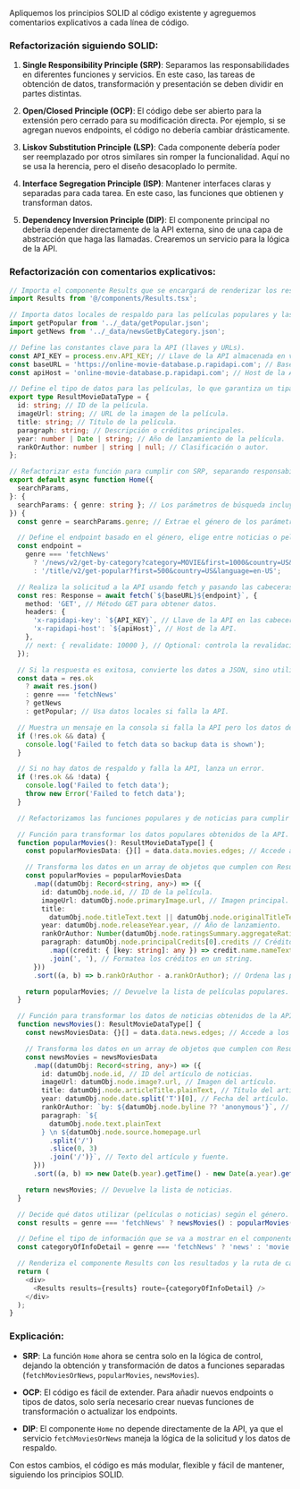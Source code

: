 Apliquemos los principios SOLID al código existente y agreguemos comentarios explicativos a cada línea de código.

### Refactorización siguiendo SOLID:

1. **Single Responsibility Principle (SRP)**: Separamos las responsabilidades en diferentes funciones y servicios. En este caso, las tareas de obtención de datos, transformación y presentación se deben dividir en partes distintas.
2. **Open/Closed Principle (OCP)**: El código debe ser abierto para la extensión pero cerrado para su modificación directa. Por ejemplo, si se agregan nuevos endpoints, el código no debería cambiar drásticamente.

3. **Liskov Substitution Principle (LSP)**: Cada componente debería poder ser reemplazado por otros similares sin romper la funcionalidad. Aquí no se usa la herencia, pero el diseño desacoplado lo permite.

4. **Interface Segregation Principle (ISP)**: Mantener interfaces claras y separadas para cada tarea. En este caso, las funciones que obtienen y transforman datos.

5. **Dependency Inversion Principle (DIP)**: El componente principal no debería depender directamente de la API externa, sino de una capa de abstracción que haga las llamadas. Crearemos un servicio para la lógica de la API.

### Refactorización con comentarios explicativos:

```ts
// Importa el componente Results que se encargará de renderizar los resultados.
import Results from '@/components/Results.tsx';

// Importa datos locales de respaldo para las películas populares y las noticias.
import getPopular from '../_data/getPopular.json';
import getNews from '../_data/newsGetByCategory.json';

// Define las constantes clave para la API (llaves y URLs).
const API_KEY = process.env.API_KEY; // Llave de la API almacenada en variables de entorno.
const baseURL = 'https://online-movie-database.p.rapidapi.com'; // Base URL de la API.
const apiHost = 'online-movie-database.p.rapidapi.com'; // Host de la API.

// Define el tipo de datos para las películas, lo que garantiza un tipado fuerte en TypeScript.
export type ResultMovieDataType = {
  id: string; // ID de la película.
  imageUrl: string; // URL de la imagen de la película.
  title: string; // Título de la película.
  paragraph: string; // Descripción o créditos principales.
  year: number | Date | string; // Año de lanzamiento de la película.
  rankOrAuthor: number | string | null; // Clasificación o autor.
};

// Refactorizar esta función para cumplir con SRP, separando responsabilidades.
export default async function Home({
  searchParams,
}: {
  searchParams: { genre: string }; // Los parámetros de búsqueda incluyen el género.
}) {
  const genre = searchParams.genre; // Extrae el género de los parámetros de búsqueda.

  // Define el endpoint basado en el género, elige entre noticias o películas populares.
  const endpoint =
    genre === 'fetchNews'
      ? '/news/v2/get-by-category?category=MOVIE&first=1000&country=US&language=en-US'
      : '/title/v2/get-popular?first=500&country=US&language=en-US';

  // Realiza la solicitud a la API usando fetch y pasando las cabeceras requeridas.
  const res: Response = await fetch(`${baseURL}${endpoint}`, {
    method: 'GET', // Método GET para obtener datos.
    headers: {
      'x-rapidapi-key': `${API_KEY}`, // Llave de la API en las cabeceras.
      'x-rapidapi-host': `${apiHost}`, // Host de la API.
    },
    // next: { revalidate: 10000 }, // Optional: controla la revalidación de datos (caching).
  });

  // Si la respuesta es exitosa, convierte los datos a JSON, sino utiliza los datos locales.
  const data = res.ok
    ? await res.json()
    : genre === 'fetchNews'
    ? getNews
    : getPopular; // Usa datos locales si falla la API.

  // Muestra un mensaje en la consola si falla la API pero los datos de respaldo están presentes.
  if (!res.ok && data) {
    console.log('Failed to fetch data so backup data is shown');
  }

  // Si no hay datos de respaldo y falla la API, lanza un error.
  if (!res.ok && !data) {
    console.log('Failed to fetch data');
    throw new Error('Failed to fetch data');
  }

  // Refactorizamos las funciones populares y de noticias para cumplir SRP.

  // Función para transformar los datos populares obtenidos de la API.
  function popularMovies(): ResultMovieDataType[] {
    const popularMoviesData: {}[] = data.data.movies.edges; // Accede a los datos de películas populares.

    // Transforma los datos en un array de objetos que cumplen con ResultMovieDataType.
    const popularMovies = popularMoviesData
      .map((datumObj: Record<string, any>) => ({
        id: datumObj.node.id, // ID de la película.
        imageUrl: datumObj.node.primaryImage.url, // Imagen principal.
        title:
          datumObj.node.titleText.text || datumObj.node.originalTitleText.text, // Título de la película.
        year: datumObj.node.releaseYear.year, // Año de lanzamiento.
        rankOrAuthor: Number(datumObj.node.ratingsSummary.aggregateRating), // Clasificación de la película.
        paragraph: datumObj.node.principalCredits[0].credits // Créditos principales.
          .map((credit: { [key: string]: any }) => credit.name.nameText.text)
          .join(', '), // Formatea los créditos en un string.
      }))
      .sort((a, b) => b.rankOrAuthor - a.rankOrAuthor); // Ordena las películas por clasificación.

    return popularMovies; // Devuelve la lista de películas populares.
  }

  // Función para transformar los datos de noticias obtenidos de la API.
  function newsMovies(): ResultMovieDataType[] {
    const newsMoviesData: {}[] = data.data.news.edges; // Accede a los datos de noticias.

    // Transforma los datos en un array de objetos que cumplen con ResultMovieDataType.
    const newsMovies = newsMoviesData
      .map((datumObj: Record<string, any>) => ({
        id: datumObj.node.id, // ID del artículo de noticias.
        imageUrl: datumObj.node.image?.url, // Imagen del artículo.
        title: datumObj.node.articleTitle.plainText, // Título del artículo.
        year: datumObj.node.date.split('T')[0], // Fecha del artículo.
        rankOrAuthor: `by: ${datumObj.node.byline ?? 'anonymous'}`, // Autor del artículo.
        paragraph: `${
          datumObj.node.text.plainText
        } \n ${datumObj.node.source.homepage.url
          .split('/')
          .slice(0, 3)
          .join('/')}`, // Texto del artículo y fuente.
      }))
      .sort((a, b) => new Date(b.year).getTime() - new Date(a.year).getTime()); // Ordena por fecha.

    return newsMovies; // Devuelve la lista de noticias.
  }

  // Decide qué datos utilizar (películas o noticias) según el género.
  const results = genre === 'fetchNews' ? newsMovies() : popularMovies();

  // Define el tipo de información que se va a mostrar en el componente Results.
  const categoryOfInfoDetail = genre === 'fetchNews' ? 'news' : 'movie';

  // Renderiza el componente Results con los resultados y la ruta de categoría.
  return (
    <div>
      <Results results={results} route={categoryOfInfoDetail} />
    </div>
  );
}
```

### Explicación:

- **SRP**: La función `Home` ahora se centra solo en la lógica de control, dejando la obtención y transformación de datos a funciones separadas (`fetchMoviesOrNews`, `popularMovies`, `newsMovies`).
- **OCP**: El código es fácil de extender. Para añadir nuevos endpoints o tipos de datos, solo sería necesario crear nuevas funciones de transformación o actualizar los endpoints.

- **DIP**: El componente `Home` no depende directamente de la API, ya que el servicio `fetchMoviesOrNews` maneja la lógica de la solicitud y los datos de respaldo.

Con estos cambios, el código es más modular, flexible y fácil de mantener, siguiendo los principios SOLID.
